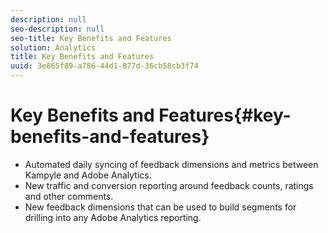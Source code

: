 ```yaml
---
description: null
seo-description: null
seo-title: Key Benefits and Features
solution: Analytics
title: Key Benefits and Features
uuid: 3e865f89-a786-44d1-877d-36cb58cb3f74
---
```


# Key Benefits and Features{#key-benefits-and-features}

* Automated daily syncing of feedback dimensions and metrics between Kampyle and Adobe Analytics.
* New traffic and conversion reporting around feedback counts, ratings and other comments.
* New feedback dimensions that can be used to build segments for drilling into any Adobe Analytics reporting.

